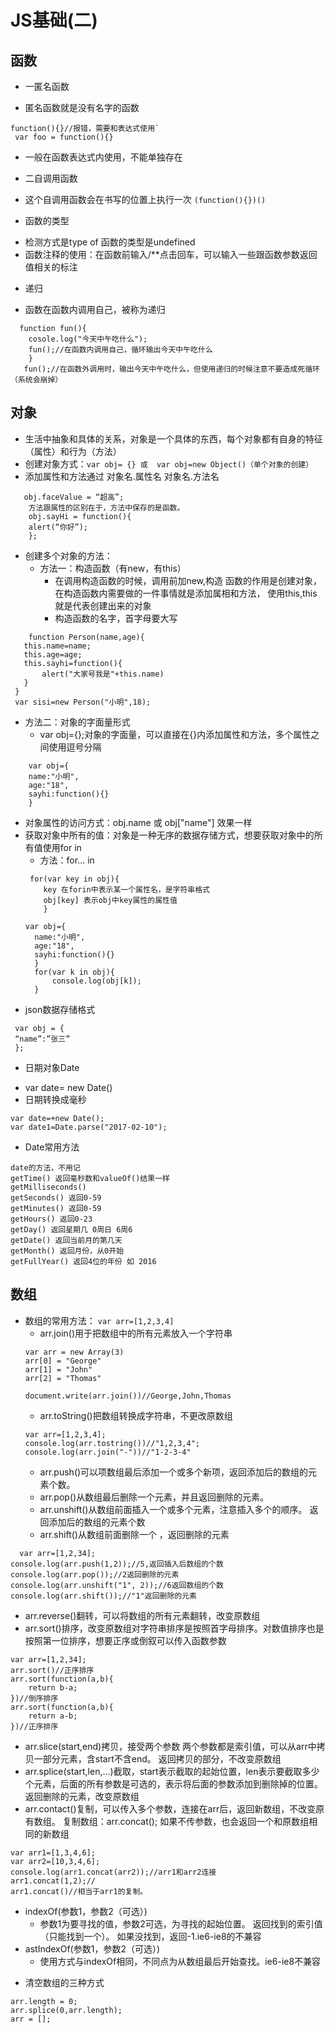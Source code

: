 
# JS基础(二)
## 函数
+ 一匿名函数
- 匿名函数就是没有名字的函数
```
function(){}//报错，需要和表达式使用`
 var foo = function(){}
```
- 一般在函数表达式内使用，不能单独存在

+ 二自调用函数
- 这个自调用函数会在书写的位置上执行一次
   `(function(){})()`

+ 函数的类型
- 检测方式是type of  函数的类型是undefined
- 函数注释的使用：在函数前输入/**点击回车，可以输入一些跟函数参数返回值相关的标注

+ 递归
- 函数在函数内调用自己，被称为递归
```
  function fun(){
    cosole.log("今天中午吃什么");
    fun();//在函数内调用自己，循环输出今天中午吃什么
    }
   fun();//在函数外调用时，输出今天中午吃什么，但使用递归的时候注意不要造成死循环（系统会崩掉）
```

## 对象
+ 生活中抽象和具体的关系，对象是一个具体的东西，每个对象都有自身的特征（属性）和行为（方法）
+ 创建对象方式：`var obj= {} 或  var obj=new Object()（单个对象的创建）`
+ 添加属性和方法通过 对象名.属性名 对象名.方法名
```
   obj.faceValue = “超高”; 
    方法跟属性的区别在于，方法中保存的是函数。 
    obj.sayHi = function(){ 
    alert(“你好”); 
    }; 
```
+ 创建多个对象的方法：
  - 方法一：构造函数（有new，有this）
     + 在调用构造函数的时候，调用前加new,构造 函数的作用是创建对象，在构造函数内需要做的一件事情就是添加属相和方法，
        使用this,this就是代表创建出来的对象
     + 构造函数的名字，首字母要大写
 ```
     function Person(name,age){
    this.name=name;
    this.age=age;
    this.sayhi=function(){
        alert("大家号我是"+this.name)
    }
  }
  var sisi=new Person("小明",18);
 ```
  - 方法二：对象的字面量形式
    + var obj={};对象的字面量，可以直接在{}内添加属性和方法，多个属性之间使用逗号分隔

  ```
      var obj={ 
      name:"小明", 
      age:"18", 
      sayhi:function(){} 
      }
  ```
+ 对象属性的访问方式：obj.name   或 obj["name"] 效果一样
+ 获取对象中所有的值：对象是一种无序的数据存储方式，想要获取对象中的所有值使用for in 
   - 方法：for... in 
  ```
   for(var key in obj){ 
      key 在forin中表示某一个属性名，是字符串格式 
      obj[key] 表示obj中key属性的属性值 
      }
  ```
  ```
  var obj={
    name:"小明",
    age:"18",
    sayhi:function(){}
    }
    for(var k in obj){
        console.log(obj[k]);
    }
  ```
+ json数据存储格式
 ```
  var obj = { 
  “name”:”张三” 
  };
 ```
+ 日期对象Date
 - var date= new Date()
 - 日期转换成毫秒
```
var date=+new Date();
var date1=Date.parse("2017-02-10");
```
 - Date常用方法
 ```
date的方法，不用记 
getTime() 返回毫秒数和valueOf()结果一样 
getMilliseconds() 
getSeconds() 返回0-59 
getMinutes() 返回0-59 
getHours() 返回0-23 
getDay() 返回星期几 0周日 6周6 
getDate() 返回当前月的第几天 
getMonth() 返回月份，从0开始 
getFullYear() 返回4位的年份 如 2016
 ```

## 数组
+ 数组的常用方法：
  `var arr=[1,2,3,4]`
  - arr.join()用于把数组中的所有元素放入一个字符串
  ```
  var arr = new Array(3)
  arr[0] = "George"
  arr[1] = "John"
  arr[2] = "Thomas"

  document.write(arr.join())//George,John,Thomas
  ```
  - arr.toString()把数组转换成字符串，不更改原数组
  ```
  var arr=[1,2,3,4];
  console.log(arr.tostring())//"1,2,3,4";
  console.log(arr.join("-"))//"1-2-3-4"
  ```
  - arr.push()可以项数组最后添加一个或多个新项，返回添加后的数组的元素个数。
  - arr.pop()从数组最后删除一个元素，并且返回删除的元素。
  - arr.unshift()从数组前面插入一个或多个元素，注意插入多个的顺序。 返回添加后的数组的元素个数
  - arr.shift()从数组前面删除一个 ，返回删除的元素
```
  var arr=[1,2,34];
console.log(arr.push(1,2));//5,返回插入后数组的个数
console.log(arr.pop());//2返回删除的元素
console.log(arr.unshift("1", 2));//6返回数组的个数
console.log(arr.shift());//"1"返回删除的元素
```
  - arr.reverse()翻转，可以将数组的所有元素翻转，改变原数组
  - arr.sort()排序，改变原数组对字符串排序是按照首字母排序。对数值排序也是按照第一位排序，想要正序或倒叙可以传入函数参数
```
var arr=[1,2,34];
arr.sort()//正序排序
arr.sort(function(a,b){
    return b-a;
})//倒序排序
arr.sort(function(a,b){
    return a-b;
})//正序排序
```
  - arr.slice(start,end)拷贝，接受两个参数 两个参数都是索引值，可以从arr中拷贝一部分元素，含start不含end。 返回拷贝的部分，不改变原数组
  - arr.splice(start,len,...)截取，start表示截取的起始位置，len表示要截取多少个元素，后面的所有参数是可选的，表示将后面的参数添加到删除掉的位置。返回删除的元素，改变原数组
  - arr.contact()复制，可以传入多个参数，连接在arr后，返回新数组，不改变原有数组。 
  复制数组：arr.concat(); 如果不传参数，也会返回一个和原数组相同的新数组
```
var arr1=[1,3,4,6];
var arr2=[10,3,4,6];
console.log(arr1.concat(arr2));//arr1和arr2连接
arr1.concat(1,2);//
arr1.concat()//相当于arr1的复制。
```
  - indexOf(参数1，参数2（可选）)
    + 参数1为要寻找的值，参数2可选，为寻找的起始位置。 返回找到的索引值（只能找到一个）。 
      如果没找到，返回-1.ie6-ie8的不兼容
  - astIndexOf(参数1，参数2（可选）)
    + 使用方式与indexOf相同，不同点为从数组最后开始查找。ie6-ie8不兼容
+ 清空数组的三种方式
```
arr.length = 0; 
arr.splice(0,arr.length); 
arr = []; 
```

